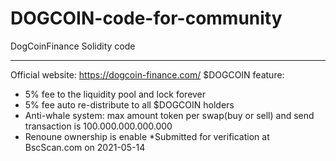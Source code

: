 # DOGCOIN-code-for-community
DogCoinFinance Solidity code
****************************
Official website: https://dogcoin-finance.com/
$DOGCOIN feature:

- 5% fee to the liquidity pool and lock forever
- 5% fee auto re-distribute to all $DOGCOIN holders
- Anti-whale system: max amount token per swap(buy or sell) and send transaction is 100.000.000.000.000
- Renoune ownership is enable
*Submitted for verification at BscScan.com on 2021-05-14
